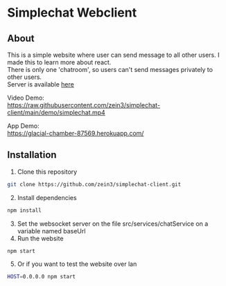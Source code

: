 # Simplechat Webclient
## About
This is a simple website where user can send message to all other users. I made this to learn more about react.  
There is only one 'chatroom', so users can't send messages privately to other users.  
Server is available [here](https://github.com/zein3/simplechat-server)  
  
Video Demo:  
https://raw.githubusercontent.com/zein3/simplechat-client/main/demo/simplechat.mp4  

App Demo:  
https://glacial-chamber-87569.herokuapp.com/
  

## Installation
1. Clone this repository
```bash
git clone https://github.com/zein3/simplechat-client.git
```
2. Install dependencies
```bash
npm install
```
3. Set the websocket server on the file src/services/chatService on a variable named baseUrl  
4. Run the website
```bash
npm start
```
5. Or if you want to test the website over lan
```bash
HOST=0.0.0.0 npm start
```
